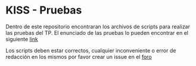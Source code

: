 # KISS - Pruebas

Dentro de este repositorio encontraran los archivos de scripts para realizar las pruebas del TP. El enunciado de las pruebas lo pueden encontrar en el siguiente [link](https://drive.google.com/drive/u/0/folders/1q1-pCPDcvg0Tlh9akbqxUFzNNNDtESgF)

Los scripts deben estar correctos, cualquier inconveniente o error de redacción en los mismos por favor crear un issue en el [foro](https://faq.utnso.com.ar/foro)